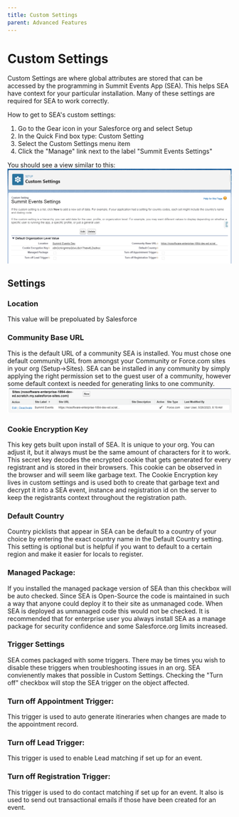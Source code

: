 ```yaml
---
title: Custom Settings
parent: Advanced Features
---
```


# Custom Settings

Custom Settings are where global attributes are stored that can be accessed by the programming in Summit Events App (SEA). This helps SEA have context for your particular installation. Many of these settings are required for SEA to work correctly.

How to get to SEA's custom settings:

1. Go to the Gear icon in your Salesforce org and select Setup
2. In the Quick Find box type: Custom Setting
3. Select the Custom Settings menu item
4. Click the "Manage" link next to the label "Summit Events Settings"

You should see a view similar to this:
![Summit Events Custom Setting](images/Custom-Settings_SEA.png)

## Settings

### Location
This value will be prepoluated by Salesforce

### Community Base URL
This is the default URL of a community SEA is installed. You must chose one default community URL from amongst your Community or Force.com sites in your org (Setup->Sites). SEA can be installed in any community by simply applying the right permission set to the guest user of a community, however some default context is needed for generating links to one community.
![Site list in Salesforce](images/Sites_Salesforce.png)

### Cookie Encryption Key
This key gets built upon install of SEA. It is unique to your org. You can adjust it, but it always must be the same amount of characters for it to work. This secret key decodes the encrypted cookie that gets generated for every registrant and is stored in their browsers. This cookie can be observed in the browser and will seem like garbage text. The Cookie Encryption key lives in custom settings and is used both to create that garbage text and decrypt it into a SEA event, instance and registration id on the server to keep the registrants context throughout the registration path.

### Default Country
Country picklists that appear in SEA can be default to a country of your choice by entering the exact country name in the Default Country setting. This setting is optional but is helpful if you want to default to a certain region and make it easier for locals to register.

### Managed Package:
If you installed the managed package version of SEA than this checkbox will be auto checked. Since SEA is Open-Source the code is maintained in such a way that anyone could deploy it to their site as unmanaged code. When SEA is deployed as unmanaged code this would not be checked. It is recommended that for enterprise user you always install SEA as a manage package for security confidence and some Salesforce.org limits increased.

### Trigger Settings
SEA comes packaged with some triggers. There may be times you wish to disable these triggers when troubleshooting issues in an org. SEA convienently makes that possible in Custom Settings. Checking the "Turn off" checkbox will stop the SEA trigger on the object affected.

### Turn off Appointment Trigger:
This trigger is used to auto generate itineraries when changes are made to the appointment record.

### Turn off Lead Trigger:
This trigger is used to enable Lead matching if set up for an event.

### Turn off Registration Trigger:
This trigger is used to do contact matching if set up for an event. It also is used to send out transactional emails if those have been created for an event.
